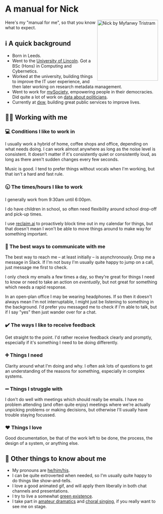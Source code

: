 # A manual for Nick

<img align="right" width="200" alt="Nick by Myfanwy Tristram" src="https://user-images.githubusercontent.com/619082/174264107-1e32fe6d-3767-49ff-a761-d9aece636c1a.png">

Here's my "manual for me", so that you know what to expect.

## ℹ️ A quick background

- Born in Leeds.
- Went to the [University of Lincoln](https://www.lincoln.ac.uk/). Got a BSc (Hons) in Computing and Cybernetics.
- Worked at the university, building things to improve the IT user experience, and then later working on research metadata management.
- Went to work for [mySociety](https://www.mysociety.org/), empowering people in their democracies. Did quite a lot of work on [data about politicians](https://everypolitician.org/).
- Currently at [dxw](https://www.dxw.com/), building great public services to improve lives.

## 🧑‍💼 Working with me

### 💻 Conditions I like to work in

I usually work a hybrid of home, coffee shops and office, depending on what needs doing. I can work almost anywhere as long as the noise level is consistent. It doesn't matter if it's consistently quiet or consistently loud, as long as there aren't sudden changes every few seconds.

Music is good. I tend to prefer things without vocals when I'm working, but that isn't a hard and fast rule.

### 🕤 The times/hours I like to work

I generally work from 9:30am until 6:00pm.

I do have children in school, so often need flexibility around school drop-off and pick-up times.

I use [reclaim.ai](https://reclaim.ai/) to proactively block time out in my calendar for things, but that doesn't mean I won't be able to move things around to make way for something important.

### 💬 The best ways to communicate with me

The best way to reach me – at least initially – is asynchronously. Drop me a message in Slack. If I'm not busy I'm usually quite happy to jump on a call, just message me first to check.

I only check my emails a few times a day, so they're great for things I need to know or need to take an action on _eventually_, but not great for something which needs a rapid response.

In an open-plan office I may be wearing headphones. If so then it doesn't always mean I'm not interruptable, I might just be listening to something in the background. I'd prefer you messaged me to check if I'm able to talk, but if I say "yes" then just wander over for a chat.

### ✔️ The ways I like to receive feedback

Get straight to the point. I'd rather receive feedback clearly and promptly, especially if it's something I need to be doing differently.

### ➕ Things I need

Clarity around what I'm doing and why. I often ask lots of questions to get an understanding of the reasons for something, especially in complex systems.

### ➖ Things I struggle with

I don't do well with meetings which should really be emails. I have no problem attending (and often quite enjoy) meetings where we're actually unpicking problems or making decisions, but otherwise I'll usually have trouble staying focussed.

### ❤️ Things I love

Good documentation, be that of the work left to be done, the process, the design of a system, or anything else.

## 📇 Other things to know about me

- My pronouns are [he/him/his](https://pronoun.is/he).
- I can be quite extroverted when needed, so I'm usually quite happy to do things like show-and-tells.
- I love a good animated gif, and will apply them liberally in both chat channels and presentations.
- I try to live a somewhat [green existence](https://nickjackson.me/green).
- I take part in [amateur dramatics](http://whitkirkartsguild.com/) and [choral singing](https://leedsmalevoicechoir.co.uk/), if you really want to see me on stage.
